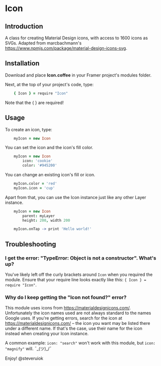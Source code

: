 # Icon
	
## Introduction
A class for creating Material Design icons, with access to 1600 icons as SVGs.
Adapted from marcbachmann's https://www.npmjs.com/package/material-design-icons-svg.
	

## Installation
Download and place **Icon.coffee** in your Framer project's modules folder.

Next, at the top of your project's code, type: 

```coffeescript
	{ Icon } = require "Icon"
```
Note that the { } are required!

## Usage

To create an icon, type:

```coffeescript
	myIcon = new Icon
```

You can set the icon and the icon's fill color.

```coffeescript
	myIcon = new Icon
		icon: 'cookie'
		color: '#945200'
```

You can change an existing icon's fill or icon.

```coffeescript
	myIcon.color = 'red' 
	myIcon.icon = 'cup'
```

Apart from that, you can use the Icon instance just like any other Layer instance.

```coffeescript
	myIcon = new Icon
		parent: myLayer
		height: 200, width 200

	myIcon.onTap -> print 'Hello world!'
```

## Troubleshooting

### I get the error: "TypeError: Object is not a constructor". What's up?

You've likely left off the curly brackets around `Icon` when you required the module. Ensure that your require line looks exactly like this: `{ Icon } = require "Icon"`.


### Why do I keep getting the "Icon not found?" error?

This module uses icons from https://materialdesignicons.com/. Unfortunately the icon names used are not always standard to the names Google uses. If you're getting errors, search for the icon at https://materialdesignicons.com/ – the icon you want may be listed there under a different name. If that's the case, use their name for the icon instead when creating your Icon instance.

A common example: `icon: "search"` won't work with this module, but `icon: "magnify"` will. ¯\_(ツ)_/¯
	
Enjoy! @steveruiok
